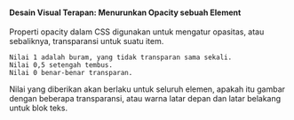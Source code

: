#### Desain Visual Terapan: Menurunkan Opacity sebuah Element

Properti opacity dalam CSS digunakan untuk mengatur opasitas, atau sebaliknya, transparansi untuk suatu item.

```
Nilai 1 adalah buram, yang tidak transparan sama sekali.
Nilai 0,5 setengah tembus.
Nilai 0 benar-benar transparan.
```

Nilai yang diberikan akan berlaku untuk seluruh elemen, apakah itu gambar dengan beberapa transparansi, atau warna latar depan dan latar belakang untuk blok teks.

